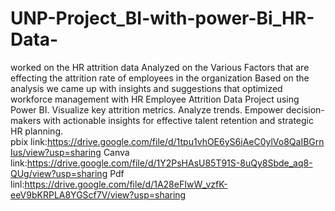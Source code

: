 # UNP-Project_BI-with-power-Bi_HR-Data-
worked on the HR attrition data 
Analyzed on the Various Factors that are effecting the attrition rate of employees in the organization
Based on  the analysis we came up with insights and suggestions that optimized workforce management with HR Employee Attrition Data Project using Power BI.
Visualize key attrition metrics.
Analyze trends. 
Empower decision-makers with actionable insights for effective talent retention and strategic HR planning.
pbix link:https://drive.google.com/file/d/1tpu1vhOE6yS6iAeC0ylVo8QaIBGrnIus/view?usp=sharing
Canva link:https://drive.google.com/file/d/1Y2PsHAsU85T91S-8uQy8Sbde_aq8-QUg/view?usp=sharing
Pdf linl:https://drive.google.com/file/d/1A28eFIwW_vzfK-eeV9bKRPLA8YGScf7V/view?usp=sharing
